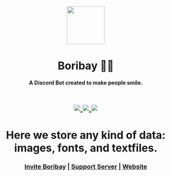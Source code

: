 <h2 align="center">
  <img src="https://cdn.discordapp.com/attachments/766571630268252180/827824066869985280/circle.png" height='100px' width='100px'>
</h2>

<h1 align="center">Boribay 💂‍♂️</h1>
<h4 align="center">A Discord Bot created to make people smile.</h4>

<h1 align="center">
  <a href="https://top.gg/bot/735397931355471893">
    <img src="https://top.gg/api/widget/servers/735397931355471893.svg" />
  </a>

  <a href="https://top.gg/bot/735397931355471893">
    <img src="https://top.gg/api/widget/upvotes/735397931355471893.svg" />
  </a>

  <a href="https://top.gg/bot/735397931355471893">
    <img src="https://top.gg/api/widget/owner/735397931355471893.svg" />
  </a>
</h1>

<h1 align="center">Here we store any kind of data: images, fonts, and textfiles.</h1>

<h3 align="center"><a href="https://discord.com/oauth2/authorize?client_id=735397931355471893&scope=bot&permissions=2146958847">Invite Boribay</a> | <a href="https://discord.gg/ZAzTFTCerM">Support Server</a> | <a href="https://boribay.netlify.app/">Website</a></h3>
